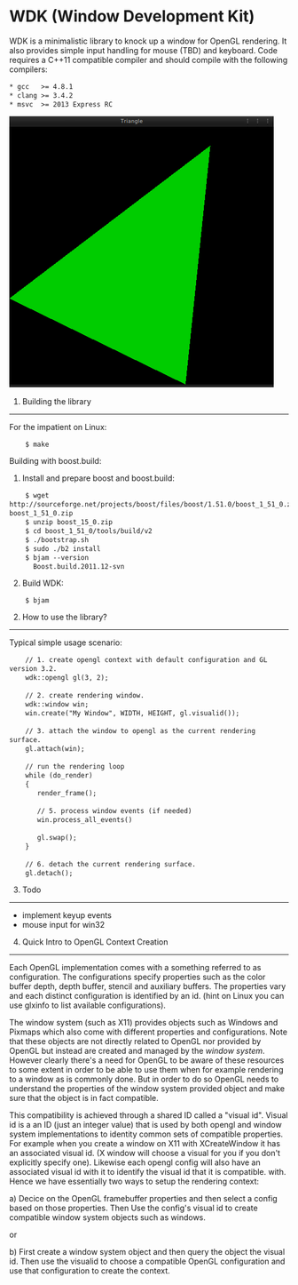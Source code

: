 WDK (Window Development Kit)
================================

WDK is a minimalistic library to knock up a window for OpenGL rendering.
It also provides simple input handling for mouse (TBD) and keyboard. 
Code requires a C++11 compatible compiler and should compile with
the following compilers:

    * gcc   >= 4.8.1 
    * clang >= 3.4.2 
    * msvc  >= 2013 Express RC

![Screenshot](https://raw.githubusercontent.com/ensisoft/wdk/master/screens/triangle.png "Triangle demo")

1. Building the library
--------------------------------

For the impatient on Linux:

```
    $ make 
```    


Building with boost.build: 

1. Install and prepare boost and boost.build:

```
    $ wget http://sourceforge.net/projects/boost/files/boost/1.51.0/boost_1_51_0.zip/download boost_1_51_0.zip
    $ unzip boost_15_0.zip
    $ cd boost_1_51_0/tools/build/v2
    $ ./bootstrap.sh
    $ sudo ./b2 install
    $ bjam --version
      Boost.build.2011.12-svn
```      

2. Build WDK:

```
    $ bjam 
```    


2. How to use the library?
--------------------------------

Typical simple usage scenario:

```
    // 1. create opengl context with default configuration and GL version 3.2.
    wdk::opengl gl(3, 2);
    
    // 2. create rendering window.
    wdk::window win;
    win.create("My Window", WIDTH, HEIGHT, gl.visualid());
    
    // 3. attach the window to opengl as the current rendering surface.
    gl.attach(win);
    
    // run the rendering loop
    while (do_render)
    {
       render_frame();

       // 5. process window events (if needed)
       win.process_all_events()

       gl.swap();
    }    
    
    // 6. detach the current rendering surface.
    gl.detach();
```    


3. Todo
---------------------------------

- implement keyup events
- mouse input for win32


4. Quick Intro to OpenGL Context Creation
-----------------------------------------

Each OpenGL implementation comes with a something referred to as configuration. 
The configurations specify properties such as the color buffer depth, depth buffer,
stencil and auxiliary buffers. The properties vary and each distinct configuration is
identified by an id. (hint on Linux you can use glxinfo to list available configurations).


The window system (such as X11) provides objects such as Windows and Pixmaps which also
come with different properties and configurations. Note that these objects are not 
directly related to OpenGL nor provided by OpenGL but instead are created and managed
by the *window system*. However clearly there's a need for OpenGL to be aware of these
resources to some extent in order to be able to use them when for example rendering to a 
window as is commonly done. But in order to do so OpenGL needs to understand the properties
of the window system provided object and make sure that the object is in fact compatible.

This compatibility is achieved through a shared ID called a "visual id". Visual id is a
an ID (just an integer value) that is used by both opengl and window system implementations
to identity common sets of compatible properties. For example when you create a window on X11
with XCreateWindow it has an associated visual id. (X window will choose a visual for you
if you don't explicitly specify one). Likewise each opengl config will also have an associated
visual id with it to identify the visual id that it is compatible. with. Hence we have 
essentially two ways to setup the rendering context:

a) Decice on the OpenGL framebuffer properties and then select a config based on those properties.
   Then Use the config's visual id to create compatible window system objects such as windows.

or

b) First create a window system object and then query the object the visual id. Then use the visualid 
   to choose a compatible OpenGL configuration and use that configuration to create the context.

